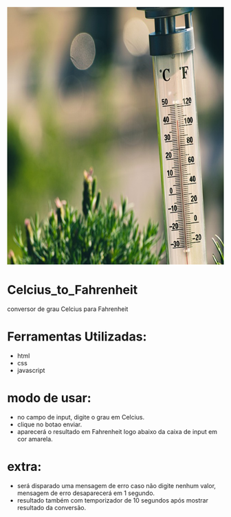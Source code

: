 <img src="./termometro.jpg" style="width:1000px;height:600px;">

# Celcius_to_Fahrenheit
conversor de grau Celcius para Fahrenheit
# Ferramentas Utilizadas:
* html
* css
* javascript

# modo de usar:
* no campo de input, digite o grau em Celcius.
* clique no botao enviar.
* aparecerá o resultado em Fahrenheit logo abaixo da caixa de input em cor amarela.

# extra:
* será disparado uma mensagem de erro caso não digite nenhum valor,
mensagem de erro desaparecerá em 1 segundo.
* resultado também com temporizador de 10 segundos após mostrar resultado da conversão.
